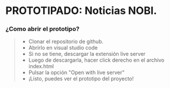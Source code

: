 # PROTOTIPADO: Noticias NOBI.

### ¿Como abrir el prototipo?

> - Clonar el repositorio de github.
> - Abrirlo en visual studio code
> - Si no se tiene, descargar la extensión live server
> - Luego de descargarla, hacer click derecho en el archivo index.html
> - Pulsar la opción "Open with live server"
> - ¡Listo, puedes ver el prototipo del proyecto!
